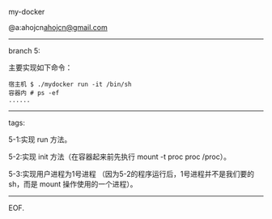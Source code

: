 my-docker

@a:ahojcn<ahojcn@gmail.com>

---


branch 5:

主要实现如下命令：
```shell
宿主机 $ ./mydocker run -it /bin/sh
容器内 # ps -ef
......
```

---

tags:

5-1:实现 run 方法。

5-2:实现 init 方法（在容器起来前先执行 mount -t proc proc /proc）。

5-3:实现用户进程为1号进程
（因为5-2的程序运行后，1号进程并不是我们要的 sh，而是 mount 操作使用的一个进程）。

---

EOF.
